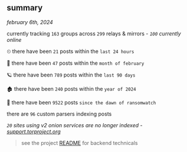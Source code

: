 
## summary
_february 6th, 2024_

currently tracking `163` groups across `299` relays & mirrors - _`100` currently online_

⏲ there have been `21` posts within the `last 24 hours`

🦈 there have been `47` posts within the `month of february`

🪐 there have been `789` posts within the `last 90 days`

🏚 there have been `240` posts within the `year of 2024`

🦕 there have been `9522` posts `since the dawn of ransomwatch`

there are `96` custom parsers indexing posts

_`20` sites using v2 onion services are no longer indexed - [support.torproject.org](https://support.torproject.org/onionservices/v2-deprecation/)_

> see the project [README](https://github.com/joshhighet/ransomwatch#ransomwatch--) for backend technicals
